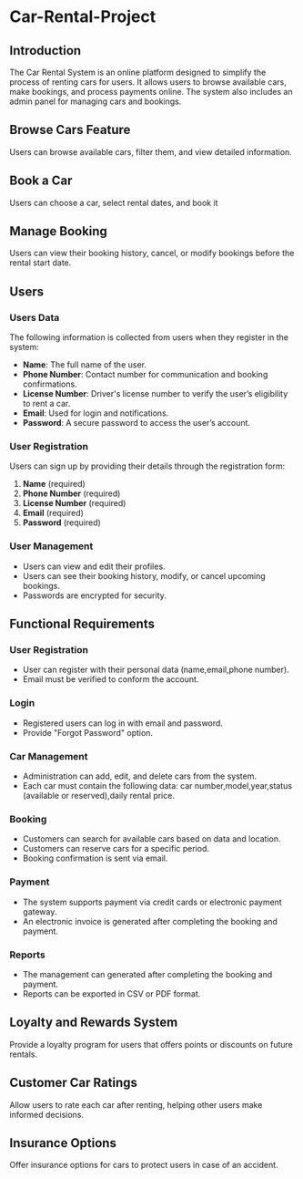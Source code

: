 # Car-Rental-Project

## Introduction
The Car Rental System is an online platform designed to simplify the process of renting cars for users. It allows users to browse available cars, make bookings, and process payments online. The system also includes an admin panel for managing cars and bookings.
## Browse Cars Feature
Users can browse available cars, filter them, and view detailed information.
## Book a Car
Users can choose a car, select rental dates, and book it
## Manage Booking
Users can view their booking history, cancel, or modify bookings before the rental start date.
## Users

### Users Data
The following information is collected from users when they register in the system:

- **Name**: The full name of the user.
- **Phone Number**: Contact number for communication and booking confirmations.
- **License Number**: Driver's license number to verify the user’s eligibility to rent a car.
- **Email**: Used for login and notifications.
- **Password**: A secure password to access the user’s account.

### User Registration
Users can sign up by providing their details through the registration form:

1. **Name** (required)
2. **Phone Number** (required)
3. **License Number** (required)
4. **Email** (required)
5. **Password** (required)

### User Management
- Users can view and edit their profiles.
- Users can see their booking history, modify, or cancel upcoming bookings.
- Passwords are encrypted for security.

## Functional Requirements
### User Registration
- User can register with their personal data (name,email,phone number).
- Email must be verified to conform the account.
### Login
- Registered users can log in with email and password.
- Provide "Forgot Password" option.
### Car Management
- Administration can add, edit, and delete cars from the system.
- Each car must contain the following data: car number,model,year,status (available or reserved),daily rental price.
### Booking
- Customers can search for available cars based on data and location.
- Customers can reserve cars for a specific period.
- Booking confirmation is sent via email.
### Payment
- The system supports payment via credit cards or electronic payment gateway.
- An electronic invoice is generated after completing the booking and payment.
### Reports
- The management can generated after completing the booking and payment.
- Reports can be exported in CSV or PDF format.
## Loyalty and Rewards System
Provide a loyalty program for users that offers points or discounts on future rentals.
## Customer Car Ratings
Allow users to rate each car after renting, helping other users make informed decisions.
## Insurance Options
Offer insurance options for cars to protect users in case of an accident.
